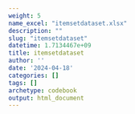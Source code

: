 ```yaml
---
weight: 5
name_excel: "itemsetdataset.xlsx"
description: ""
slug: "itemsetdataset"
datetime: 1.7134467e+09
title: itemsetdataset
author: ''
date: '2024-04-18'
categories: []
tags: []
archetype: codebook
output: html_document
---
```


<div class="tabcontent"></div>
